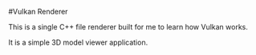#Vulkan Renderer

This is a single C++ file renderer built for me to learn how Vulkan works.

It is a simple 3D model viewer application.
